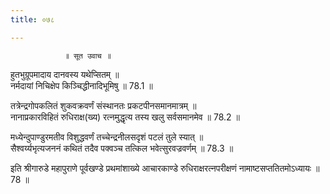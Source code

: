 ```yaml
---
title: ०७८

---
```

                ॥ सूत उवाच ॥  
हुतभुग्रूपमादाय दानवस्य यथेप्सितम् ॥  
नर्मदायां निचिक्षेप किञ्चिद्धीनादिभूमिषु ॥ 78.1 ॥  
  
तत्रेन्द्रगोपकलितं शुकवक्रवर्णं संस्थानतः प्रकटपीनसमानमात्रम् ॥  
नानाप्रकारविहितं रुधिराक्ष(ख्य) रत्नमुद्धृत्य तस्य खलु सर्वसमानमेव ॥ 78.2 ॥  
  
मध्येन्दुपाण्डुरमतीव विशुद्धवर्णं तच्चेन्द्रनीलसदृशं पटलं तुले स्यात् ॥  
सैश्वर्य्यभृत्यजननं कथितं तदैव पक्वञ्च तत्किल भवेत्सुरवज्रवर्णम् ॥ 78.3 ॥  
  
इति श्रीगारुडे महापुराणे पूर्वखण्डे प्रथमांशाख्ये आचारकाण्डे रुधिराक्षरत्नपरीक्षणं नामाष्टसप्ततितमोऽध्यायः ॥ 78 ॥
